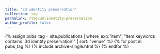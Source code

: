 ```yaml
---
title: "3d identity preservation"
collection: tag
permalink: /tag/3d-identity-preservation
author_profile: false
---
```

{% assign pubs_tag = site.publications | where_exp:"item", "item.keywords contains '3d identity preservation'" | sort: "venue" %}
{% for post in pubs_tag %}
  {% include archive-single.html %}
{% endfor %}